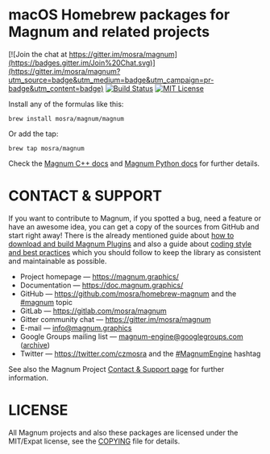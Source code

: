 macOS Homebrew packages for Magnum and related projects
=======================================================

[![Join the chat at https://gitter.im/mosra/magnum](https://badges.gitter.im/Join%20Chat.svg)](https://gitter.im/mosra/magnum?utm_source=badge&utm_medium=badge&utm_campaign=pr-badge&utm_content=badge)
[![Build Status](https://travis-ci.com/mosra/homebrew-magnum.svg?branch=master)](https://travis-ci.com/mosra/homebrew-magnum)
[![MIT License](https://img.shields.io/badge/license-MIT-green.svg)](https://opensource.org/licenses/MIT)

Install any of the formulas like this:

    brew install mosra/magnum/magnum

Or add the tap:

    brew tap mosra/magnum

Check the [Magnum C++ docs](https://doc.magnum.graphics/magnum/building.html#building-packages-brew)
and [Magnum Python docs](https://doc.magnum.graphics/python/building.html#homebrew-formulas-for-macos)
for further details.

CONTACT & SUPPORT
=================

If you want to contribute to Magnum, if you spotted a bug, need a feature or
have an awesome idea, you can get a copy of the sources from GitHub and start
right away! There is the already mentioned guide about
[how to download and build Magnum Plugins](https://doc.magnum.graphics/magnum/building-plugins.html)
and also a guide about [coding style and best practices](https://doc.magnum.graphics/magnum/coding-style.html)
which you should follow to keep the library as consistent and maintainable as
possible.

-   Project homepage — https://magnum.graphics/
-   Documentation — https://doc.magnum.graphics/
-   GitHub — https://github.com/mosra/homebrew-magnum and the
    [#magnum](https://github.com/topics/magnum) topic
-   GitLab — https://gitlab.com/mosra/magnum
-   Gitter community chat — https://gitter.im/mosra/magnum
-   E-mail — info@magnum.graphics
-   Google Groups mailing list — magnum-engine@googlegroups.com
    ([archive](https://groups.google.com/forum/#!forum/magnum-engine))
-   Twitter — https://twitter.com/czmosra and the
    [#MagnumEngine](https://twitter.com/hashtag/MagnumEngine) hashtag

See also the Magnum Project [Contact & Support page](https://magnum.graphics/contact/)
for further information.

LICENSE
=======

All Magnum projects and also these packages are licensed under the MIT/Expat
license, see the [COPYING](COPYING) file for details.

